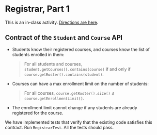 # Registrar, Part 1

This is an in-class activity. [Directions are here](https://comp127.innig.net/activities/registrar_1).

## Contract of the `Student` and `Course` API

- Students know their registered courses, and courses know the list of students enrolled in them:
    > For all students and courses, `student.getCourses().contains(course)` if and only if `course.getRoster().contains(student)`.

- Courses can have a max enrollment limit on the number of students:
    > For all courses, `course.getRoster().size()` ≤ `course.getEnrollmentLimit()`.

- The enrollment limit cannot change if any students are already registered for the course.

We have implemented tests that verify that the existing code satisfies this contract. Run `RegistrarTest`. All the tests should pass.

